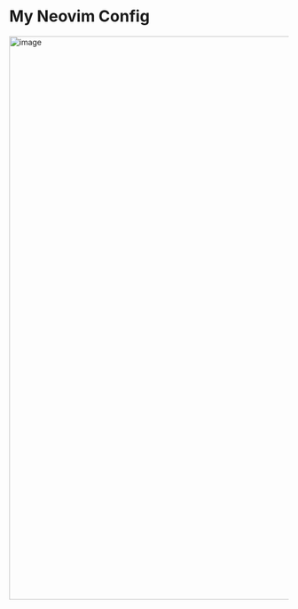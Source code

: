# My Neovim Config

<img width="1624" height="1014" alt="image" src="https://github.com/user-attachments/assets/389d931d-6fa0-4171-8f00-9ce90d2f5fb6" />
